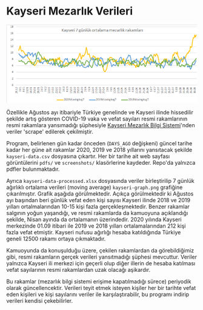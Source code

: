 # Kayseri Mezarlık Verileri

![Graph](kayseri-graph.png)

Özellikle Ağustos ayı itibariyle Türkiye genelinde ve Kayseri ilinde hissedilir şekilde artış gösteren COVID-19 vaka ve vefat sayıları resmi rakamlarının resmi rakamlara yansımadığı şüphesiyle [Kayseri Mezarlık Bilgi Sistemi](https://cbs.kayseri.bel.tr/kayseri-mezarlik-bilgi-sistemi)'nden veriler 'scrape' edilerek çekilmiştir.

Program, belirlenen gün kadar önceden (`DAYS_AGO` değişkeni) güncel tarihe kadar her güne ait rakamlar 2020, 2019 ve 2018 yıllarını yansıtacak şekilde `kayseri-data.csv` dosyasına çıkartır. Her bir tarihe ait web sayfası görüntülerini `pdfs/` ve `screenshots/` klasörlerine kaydeder. Repo'da yalnızca pdfler bulunmaktadır.

Ayrıca `kayseri-data-processed.xlsx` dosyasında veriler birleştirilip 7 günlük ağırlıklı ortalama verileri (moving average) `kayseri-graph.png` grafiğine çıkarılmıştır. Grafik aşağıda görülmektedir. Açıkça görülmektedir ki Ağustos ayı başından beri günlük vefat eden kişi sayısı Kayseri ilinde 2018 ve 2019 yılları ortalmalarından 10-15 kişi fazla gerçekleşmektedir. Benzer rakamlar salgının yoğun yaşandığı, ve resmi rakamlarda da kamuoyuna açıklandığı şekilde, Nisan ayında da ortalamanın üzerindedir. 2020 yılında Kayseri merkezinde 01.09 itibari ile 2019 ve 2018 yılları ortalamalarından 212 kişi fazla vefat etmiştir. Kayseri nufusu ağırlığı hesaba katıldığında Türkiye geneli 12500 rakamı ortaya çıkmaktadır.

Kamuoyunda da konuşulduğu üzere, çekilen rakamlardan da görebildiğimiz gibi, resmi rakamların gerçek verileri yansıtmadığı şüphesi mevcuttur. Veriler yalnızca Kayseri ili merkezi için geçerli olup diğer illerin de hesaba katılması vefat sayılarının resmi rakamlardan uzak olacağı aşikardır. 

Bu rakamlar (mezarlık bilgi sistemi erişime kapatılmadığı sürece) periyodik olarak güncellencektir. Verileri teyit etmek isteyen kişiler her bir tarihte vefat eden kişileri ve kişi sayılarını veriler ile karşılaştırabilir, bu programı indirip verileri kendisi çekebilirler. 
